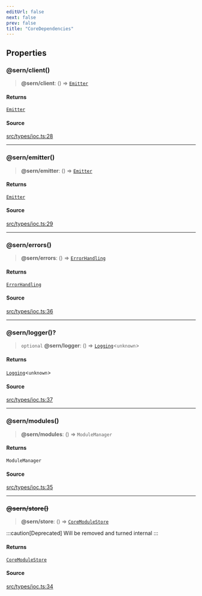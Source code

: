 ```yaml
---
editUrl: false
next: false
prev: false
title: "CoreDependencies"
---
```


## Properties

### @sern/client()

> **@sern/client**: () => [`Emitter`](/api/interfaces/emitter/)

#### Returns

[`Emitter`](/api/interfaces/emitter/)

#### Source

[src/types/ioc.ts:28](https://github.com/sern-handler/handler/blob/91b3768e376cfe22ec37d8ab44f4e4a4dfe8a1e8/src/types/ioc.ts#L28)

***

### @sern/emitter()

> **@sern/emitter**: () => [`Emitter`](/api/interfaces/emitter/)

#### Returns

[`Emitter`](/api/interfaces/emitter/)

#### Source

[src/types/ioc.ts:29](https://github.com/sern-handler/handler/blob/91b3768e376cfe22ec37d8ab44f4e4a4dfe8a1e8/src/types/ioc.ts#L29)

***

### @sern/errors()

> **@sern/errors**: () => [`ErrorHandling`](/api/interfaces/errorhandling/)

#### Returns

[`ErrorHandling`](/api/interfaces/errorhandling/)

#### Source

[src/types/ioc.ts:36](https://github.com/sern-handler/handler/blob/91b3768e376cfe22ec37d8ab44f4e4a4dfe8a1e8/src/types/ioc.ts#L36)

***

### @sern/logger()?

> `optional` **@sern/logger**: () => [`Logging`](/api/interfaces/logging/)\<`unknown`\>

#### Returns

[`Logging`](/api/interfaces/logging/)\<`unknown`\>

#### Source

[src/types/ioc.ts:37](https://github.com/sern-handler/handler/blob/91b3768e376cfe22ec37d8ab44f4e4a4dfe8a1e8/src/types/ioc.ts#L37)

***

### @sern/modules()

> **@sern/modules**: () => `ModuleManager`

#### Returns

`ModuleManager`

#### Source

[src/types/ioc.ts:35](https://github.com/sern-handler/handler/blob/91b3768e376cfe22ec37d8ab44f4e4a4dfe8a1e8/src/types/ioc.ts#L35)

***

### ~~@sern/store()~~

> **@sern/store**: () => [`CoreModuleStore`](/api/interfaces/coremodulestore/)

:::caution[Deprecated]
Will be removed and turned internal
:::

#### Returns

[`CoreModuleStore`](/api/interfaces/coremodulestore/)

#### Source

[src/types/ioc.ts:34](https://github.com/sern-handler/handler/blob/91b3768e376cfe22ec37d8ab44f4e4a4dfe8a1e8/src/types/ioc.ts#L34)
